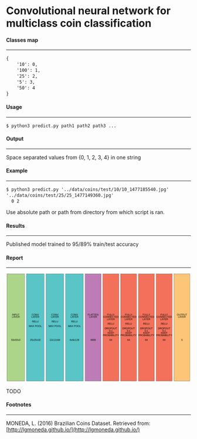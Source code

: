 ﻿# Convolutional neural network for multiclass coin classification

#### Classes map
---
```
{
    '10': 0, 
    '100': 1, 
    '25': 2, 
    '5': 3, 
    '50': 4
}
```
#### Usage
---
```
$ python3 predict.py path1 path2 path3 ...
```

#### Output
---
Space separated values from {0, 1, 2, 3, 4} in one string

#### Example
---
```
$ python3 predict.py '../data/coins/test/10/10_1477185540.jpg' '../data/coins/test/25/25_1477149360.jpg'
  0 2
```

Use absolute path or path from directory from which script is ran.

#### Results
---
Published model trained to 95/89% train/test accuracy

#### Report
---
![alt: neural network layers visualisation](./neural_network_layer_vis.png "neural network layers visualisation")

TODO


#### Footnotes
---
MONEDA, L. (2016) Brazilian Coins Dataset. Retrieved from: [http://lgmoneda.github.io/](http://lgmoneda.github.io/)